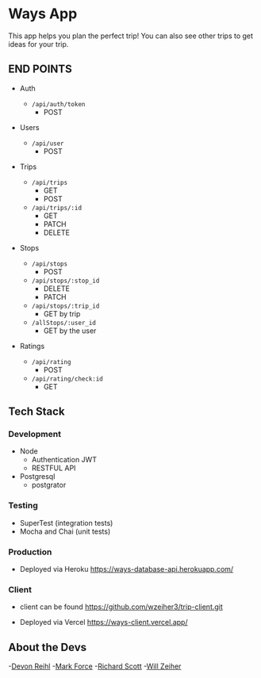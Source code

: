 # Ways App
 This app helps you plan the perfect trip! You can also see other trips to get ideas for your trip. 

 ## END POINTS
- Auth
    - `/api/auth/token`
        - POST
- Users
    - `/api/user`
        - POST
- Trips
    - `/api/trips`
        - GET
        - POST
    - `/api/trips/:id`
        - GET
        - PATCH
        - DELETE
- Stops
    - `/api/stops`
        - POST 
    - `/api/stops/:stop_id`
        - DELETE
        - PATCH
    - `/api/stops/:trip_id`
        - GET by trip
    - `/allStops/:user_id`
        - GET by the user

- Ratings
    - `/api/rating`
        - POST   
    - `/api/rating/check:id`
        - GET


## Tech Stack

### Development

- Node
  - Authentication JWT
  - RESTFUL API
- Postgresql
  - postgrator

### Testing

- SuperTest (integration tests)
- Mocha and Chai (unit tests)

### Production

- Deployed via Heroku
https://ways-database-api.herokuapp.com/

### Client
- client can be found
https://github.com/wzeiher3/trip-client.git

- Deployed via Vercel
https://ways-client.vercel.app/


## About the Devs

-[Devon Reihl](https://github.com/DevonReihl) -[Mark Force](https://github.com/Mf-ff99) -[Richard Scott](https://github.com/Richardscripts) -[Will Zeiher](https://github.com/wzeiher3) 